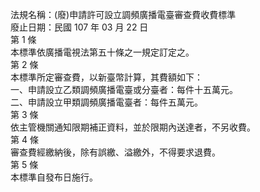 法規名稱：(廢)申請許可設立調頻廣播電臺審查費收費標準  
廢止日期：民國 107 年 03 月 22 日  
第 1 條  
本標準依廣播電視法第五十條之一規定訂定之。  
第 2 條  
本標準所定審查費，以新臺幣計算，其費額如下：  
一、申請設立乙類調頻廣播電臺或分臺者：每件十五萬元。  
二、申請設立甲類調頻廣播電臺者：每件五萬元。  
第 3 條  
依主管機關通知限期補正資料，並於限期內送達者，不另收費。  
第 4 條  
審查費經繳納後，除有誤繳、溢繳外，不得要求退費。  
第 5 條  
本標準自發布日施行。  


